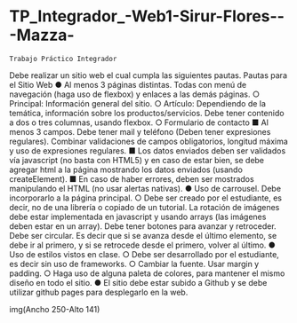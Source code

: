# TP_Integrador_-Web1-Sirur-Flores---Mazza-

    Trabajo Práctico Integrador
Debe realizar un sitio web el cual cumpla las siguientes pautas.
Pautas para el Sitio Web
● Al menos 3 páginas distintas. Todas con menú de navegación (haga uso de flexbox)
y enlaces a las demás páginas.
○ Principal: Información general del sitio.
○ Artículo: Dependiendo de la temática, información sobre los
productos/servicios. Debe tener contenido a dos o tres columnas, usando
flexbox.
○ Formulario de contacto
■ Al menos 3 campos. Debe tener mail y teléfono (Deben tener
expresiones regulares). Combinar validaciones de campos
obligatorios, longitud máxima y uso de expresiones regulares.
■ Los datos enviados deben ser validados vía javascript (no basta con
HTML5) y en caso de estar bien, se debe agregar html a la página
mostrando los datos enviados (usando createElement).
■ En caso de haber errores, deben ser mostrados manipulando el
HTML (no usar alertas nativas).
● Uso de carrousel. Debe incorporarlo a la página principal.
○ Debe ser creado por el estudiante, es decir, no de una librería o copiado de
un tutorial. La rotación de imágenes debe estar implementada en javascript y
usando arrays (las imágenes deben estar en un array). Debe tener botones
para avanzar y retroceder. Debe ser circular. Es decir que si se avanza
desde el último elemento, se debe ir al primero, y si se retrocede desde el
primero, volver al último.
● Uso de estilos vistos en clase.
○ Debe ser desarrollado por el estudiante, es decir sin uso de frameworks.
○ Cambiar la fuente. Usar margin y padding.
○ Haga uso de alguna paleta de colores, para mantener el mismo diseño en
todo el sitio.
● El sitio debe estar subido a Github y se debe utilizar github pages para desplegarlo
en la web.
 
 img(Ancho 250-Alto 141)


